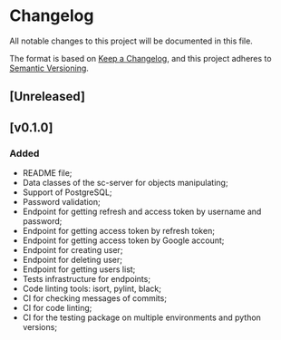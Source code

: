# Changelog
All notable changes to this project will be documented in this file.

The format is based on [Keep a Changelog](https://keepachangelog.com/en/1.0.0/),
and this project adheres to [Semantic Versioning](https://semver.org/spec/v2.0.0.html).

## [Unreleased]

## [v0.1.0]
### Added
 - README file;
 - Data classes of the sc-server for objects manipulating;
 - Support of PostgreSQL;
 - Password validation;
 - Endpoint for getting refresh and access token by username and password;
 - Endpoint for getting access token by refresh token;
 - Endpoint for getting access token by Google account;
 - Endpoint for creating user;
 - Endpoint for deleting user;
 - Endpoint for getting users list;
 - Tests infrastructure for endpoints;
 - Code linting tools: isort, pylint, black;
 - CI for checking messages of commits;
 - CI for code linting;
 - CI for the testing package on multiple environments and python versions;
